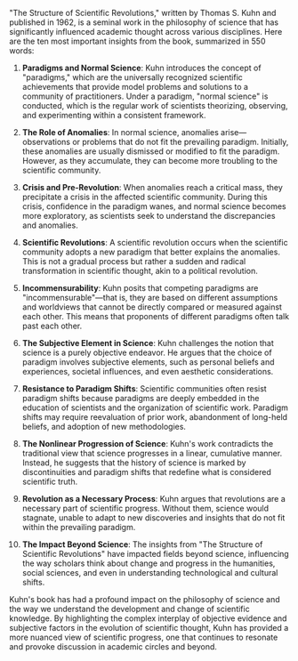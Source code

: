 "The Structure of Scientific Revolutions," written by Thomas S. Kuhn and published in 1962, is a seminal work in the philosophy of science that has significantly influenced academic thought across various disciplines. Here are the ten most important insights from the book, summarized in 550 words:

1. **Paradigms and Normal Science**: Kuhn introduces the concept of "paradigms," which are the universally recognized scientific achievements that provide model problems and solutions to a community of practitioners. Under a paradigm, "normal science" is conducted, which is the regular work of scientists theorizing, observing, and experimenting within a consistent framework.

2. **The Role of Anomalies**: In normal science, anomalies arise—observations or problems that do not fit the prevailing paradigm. Initially, these anomalies are usually dismissed or modified to fit the paradigm. However, as they accumulate, they can become more troubling to the scientific community.

3. **Crisis and Pre-Revolution**: When anomalies reach a critical mass, they precipitate a crisis in the affected scientific community. During this crisis, confidence in the paradigm wanes, and normal science becomes more exploratory, as scientists seek to understand the discrepancies and anomalies.

4. **Scientific Revolutions**: A scientific revolution occurs when the scientific community adopts a new paradigm that better explains the anomalies. This is not a gradual process but rather a sudden and radical transformation in scientific thought, akin to a political revolution.

5. **Incommensurability**: Kuhn posits that competing paradigms are "incommensurable"—that is, they are based on different assumptions and worldviews that cannot be directly compared or measured against each other. This means that proponents of different paradigms often talk past each other.

6. **The Subjective Element in Science**: Kuhn challenges the notion that science is a purely objective endeavor. He argues that the choice of paradigm involves subjective elements, such as personal beliefs and experiences, societal influences, and even aesthetic considerations.

7. **Resistance to Paradigm Shifts**: Scientific communities often resist paradigm shifts because paradigms are deeply embedded in the education of scientists and the organization of scientific work. Paradigm shifts may require reevaluation of prior work, abandonment of long-held beliefs, and adoption of new methodologies.

8. **The Nonlinear Progression of Science**: Kuhn's work contradicts the traditional view that science progresses in a linear, cumulative manner. Instead, he suggests that the history of science is marked by discontinuities and paradigm shifts that redefine what is considered scientific truth.

9. **Revolution as a Necessary Process**: Kuhn argues that revolutions are a necessary part of scientific progress. Without them, science would stagnate, unable to adapt to new discoveries and insights that do not fit within the prevailing paradigm.

10. **The Impact Beyond Science**: The insights from "The Structure of Scientific Revolutions" have impacted fields beyond science, influencing the way scholars think about change and progress in the humanities, social sciences, and even in understanding technological and cultural shifts.

Kuhn's book has had a profound impact on the philosophy of science and the way we understand the development and change of scientific knowledge. By highlighting the complex interplay of objective evidence and subjective factors in the evolution of scientific thought, Kuhn has provided a more nuanced view of scientific progress, one that continues to resonate and provoke discussion in academic circles and beyond.